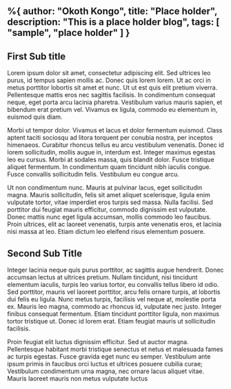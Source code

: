 %{
  author: "Okoth Kongo",
  title: "Place holder",
  description: "This is a place holder blog",
  tags: [ "sample", "place holder"
  ]
}
---
## First Sub title
Lorem ipsum dolor sit amet, consectetur adipiscing elit. Sed ultrices leo purus, id tempus sapien mollis ac. Donec quis lorem lorem. Ut ac orci in metus porttitor lobortis sit amet et nunc. Ut ut est quis elit pretium viverra. Pellentesque mattis eros nec sagittis facilisis. In condimentum consequat neque, eget porta arcu lacinia pharetra. Vestibulum varius mauris sapien, et bibendum erat pretium vel. Vivamus ex ligula, commodo eu elementum in, euismod quis diam.

Morbi ut tempor dolor. Vivamus et lacus et dolor fermentum euismod. Class aptent taciti sociosqu ad litora torquent per conubia nostra, per inceptos himenaeos. Curabitur rhoncus tellus eu arcu vestibulum venenatis. Donec id lorem sollicitudin, mollis augue in, interdum est. Integer maximus egestas leo eu cursus. Morbi at sodales massa, quis blandit dolor. Fusce tristique aliquet fermentum. In condimentum quam tincidunt nibh iaculis congue. Fusce convallis sollicitudin felis. Vestibulum eu congue arcu.

Ut non condimentum nunc. Mauris at pulvinar lacus, eget sollicitudin magna. Mauris sollicitudin, felis sit amet aliquet scelerisque, ligula enim vulputate tortor, vitae imperdiet eros turpis sed massa. Nulla facilisi. Sed porttitor dui feugiat mauris efficitur, commodo dignissim est vulputate. Donec mattis nunc eget ligula accumsan, mollis commodo leo faucibus. Proin ultrices, elit ac laoreet venenatis, turpis ante venenatis eros, et lacinia nisi massa at leo. Etiam dictum leo eleifend risus elementum posuere.

## Second Sub Title
Integer lacinia neque quis purus porttitor, ac sagittis augue hendrerit. Donec accumsan lectus at ultrices pretium. Nullam tincidunt, nisi tincidunt elementum iaculis, turpis leo varius tortor, eu convallis tellus libero id odio. Sed porttitor, mauris vel laoreet porttitor, arcu felis ornare turpis, at lobortis dui felis eu ligula. Nunc metus turpis, facilisis vel neque at, molestie porta ex. Mauris leo magna, commodo ac rhoncus id, vulputate nec justo. Integer finibus consequat fermentum. Etiam tincidunt porttitor ligula, non maximus tortor tristique ut. Donec id lorem erat. Etiam feugiat mauris ut sollicitudin facilisis.

Proin feugiat elit luctus dignissim efficitur. Sed ut auctor magna. Pellentesque habitant morbi tristique senectus et netus et malesuada fames ac turpis egestas. Fusce gravida eget nunc eu semper. Vestibulum ante ipsum primis in faucibus orci luctus et ultrices posuere cubilia curae; Vestibulum condimentum urna magna, nec ornare lacus aliquet vitae. Mauris laoreet mauris non metus vulputate luctus